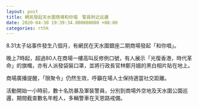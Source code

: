 ```yaml
---
layout: post
title: 網民發起天水圍商場和你唱　警員附近巡邏
date: 2020-04-30 19:39:34.000000000 +08:00
categories: rthk
---
```


8.31太子站事件發生八個月，有網民在天水圍銀座二期商場發起「和你唱」。

晚上7時起，超過80人在商場一樓高叫反修例口號，有人展示「光復香港，時代革命」的旗幟，亦有人派發袋裝口罩，並將行政長官林鄭月娥的黑白相片貼在地上。

商場廣播提醒，「限聚令」仍然生效，呼籲在場人士保持適當社交距離。

活動開始一小時前，數十名防暴及軍裝警員，分別到商場外空地及天水圍公園巡邏，期間截查數名年輕人，多輛警車在天恩路戒備。
